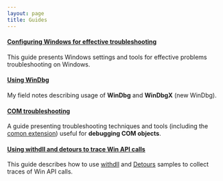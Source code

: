 ```yaml
---
layout: page
title: Guides
---
```


#### [Configuring Windows for effective troubleshooting](configuring-windows-for-effective-troubleshooting)

This guide presents Windows settings and tools for effective problems troubleshooting on Windows.

#### [Using WinDbg](using-windbg)

My field notes describing usage of **WinDbg** and **WinDbgX** (new WinDbg).

#### [COM troubleshooting](com-troubleshooting)

A guide presenting troubleshooting techniques and tools (including the [comon extension](https://github.com/lowleveldesign/comon)) useful for **debugging COM objects**.

#### [Using withdll and detours to trace Win API calls](using-withdll-and-detours-to-trace-winapi)

This guide describes how to use [withdll](https://github.com/lowleveldesign/withdll) and [Detours](https://github.com/microsoft/Detours) samples to collect traces of Win API calls.
